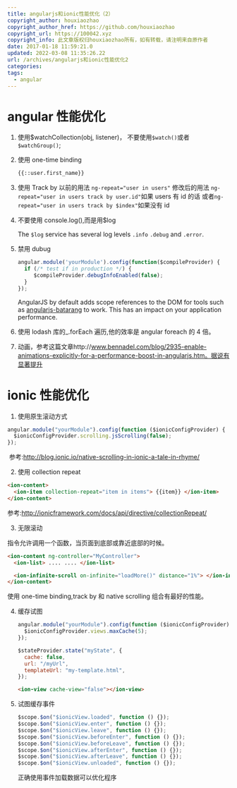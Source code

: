 ```yaml
---
title: angularjs和ionic性能优化（2）
copyright_author: houxiaozhao
copyright_author_href: https://github.com/houxiaozhao
copyright_url: https://100042.xyz
copyright_info: 此文章版权归houxiaozhao所有，如有转载，请注明来自原作者
date: 2017-01-18 11:59:21.0
updated: 2022-03-08 11:35:26.22
url: /archives/angularjs和ionic性能优化2
categories:
tags:
  - angular
---
```


# angular 性能优化

1. 使用\$watchCollection(obj, listener)，
   不要使用`$watch()`或者`$watchGroup()`;

2. 使用 one-time binding

   ```html
   {{::user.first_name}}
   ```

   <!--more-->

3. 使用 Track by
   以前的用法
   `ng-repeat="user in users"`
   修改后的用法
   `ng-repeat="user in users track by user.id"`如果 users 有 id 的话
   或者`ng-repeat="user in users track by $index"`如果没有 id

4. 不要使用 console.log(),而是用\$log

   The `$log` service has several log levels `.info` `.debug` and `.error`.

5. 禁用 dubug

   ```javascript
   angular.module('yourModule').config(function($compileProvider) {
     if (/* test if in production */) {
    	$compileProvider.debugInfoEnabled(false);
     }
   });

   ```

   AngularJS by default adds scope references to the DOM for tools such as [angularjs-batarang](https://chrome.google.com/webstore/detail/angularjs-batarang/ighdmehidhipcmcojjgiloacoafjmpfk?hl=en) to work. This has an impact on your application performance.

6. 使用 lodash 库的\_.forEach 遍历,他的效率是 angular foreach 的 4 倍。

7. 动画，参考这篇文章http://www.bennadel.com/blog/2935-enable-animations-explicitly-for-a-performance-boost-in-angularjs.htm。据说有显著提升

# ionic 性能优化

1. 使用原生滚动方式

```javascript
angular.module("yourModule").config(function ($ionicConfigProvider) {
  $ionicConfigProvider.scrolling.jsScrolling(false);
});
```

​ 参考:http://blog.ionic.io/native-scrolling-in-ionic-a-tale-in-rhyme/

2. 使用 collection repeat

```html
<ion-content>
  <ion-item collection-repeat="item in items"> {{item}} </ion-item>
</ion-content>
```

参考:http://ionicframework.com/docs/api/directive/collectionRepeat/

3. 无限滚动

<ion-infinite-scroll> 指令允许调用一个函数，当页面到底部或靠近底部的时候。

```html
<ion-content ng-controller="MyController">
  <ion-list> .... .... </ion-list>

  <ion-infinite-scroll on-infinite="loadMore()" distance="1%"> </ion-infinite-scroll>
</ion-content>
```

使用 one-time binding,track by 和 native scrolling 组合有最好的性能。

4. 缓存试图

   ```javascript
   angular.module("yourModule").config(function ($ionicConfigProvider) {
     $ionicConfigProvider.views.maxCache(5);
   });
   ```

   ```javascript
   $stateProvider.state("myState", {
     cache: false,
     url: "/myUrl",
     templateUrl: "my-template.html",
   });
   ```

   ```html
   <ion-view cache-view="false"></ion-view>
   ```

5. 试图缓存事件

   ```javascript
   $scope.$on("$ionicView.loaded", function () {});
   $scope.$on("$ionicView.enter", function () {});
   $scope.$on("$ionicView.leave", function () {});
   $scope.$on("$ionicView.beforeEnter", function () {});
   $scope.$on("$ionicView.beforeLeave", function () {});
   $scope.$on("$ionicView.afterEnter", function () {});
   $scope.$on("$ionicView.afterLeave", function () {});
   $scope.$on("$ionicView.unloaded", function () {});
   ```

   正确使用事件加载数据可以优化程序

